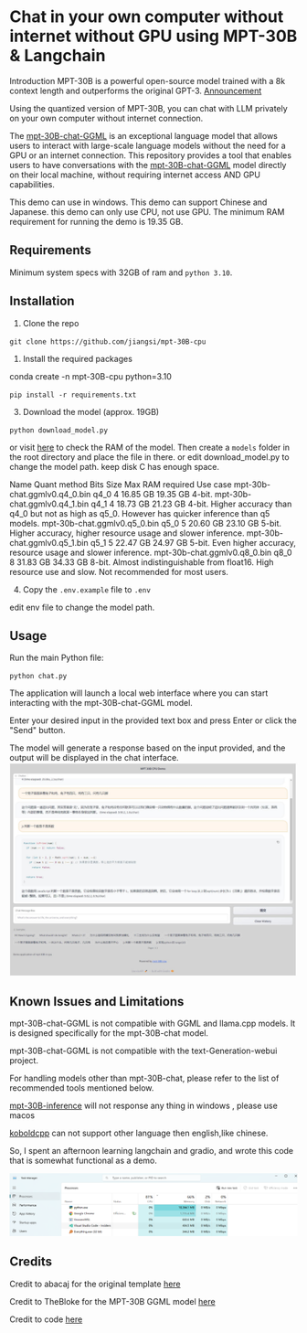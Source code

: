 # Chat in your own computer without internet without GPU using MPT-30B & Langchain

Introduction
MPT-30B is a powerful open-source model trained with a 8k context length and outperforms the original GPT-3. [Announcement](https://www.mosaicml.com/blog/mpt-30b)

Using the quantized version of MPT-30B, you can chat with LLM  privately on your own computer without internet connection.


The [mpt-30B-chat-GGML](https://huggingface.co/TheBloke/mpt-30B-chat-GGML) is an exceptional language model that allows users to interact with large-scale language models without the need for a GPU or an internet connection. This repository provides a tool that enables users to have conversations with the [mpt-30B-chat-GGML](https://huggingface.co/TheBloke/mpt-30B-chat-GGML)  model directly on their local machine, without requiring internet access AND GPU capabilities.

This demo can use in windows.
This demo can support Chinese and Japanese.
this demo can only use CPU, not use GPU.
The minimum RAM requirement for running the demo is 19.35 GB.


## Requirements

Minimum system specs with 32GB of ram and `python 3.10`.


## Installation

1. Clone the repo

`git clone https://github.com/jiangsi/mpt-30B-cpu`

1. Install the required packages

conda create -n mpt-30B-cpu python=3.10

`pip install -r requirements.txt`

3. Download the model (approx. 19GB)

`python download_model.py`

or visit [here](https://huggingface.co/TheBloke/mpt-30B-chat-GGML/) to check the RAM of the model. Then create a `models` folder in the root directory and place the file in there.
or edit download_model.py to change the model path.
keep disk C has enough space.


Name	Quant method	Bits	Size	Max RAM required	Use case
mpt-30b-chat.ggmlv0.q4_0.bin	q4_0	4	16.85 GB	19.35 GB	4-bit.
mpt-30b-chat.ggmlv0.q4_1.bin	q4_1	4	18.73 GB	21.23 GB	4-bit. Higher accuracy than q4_0 but not as high as q5_0. However has quicker inference than q5 models.
mpt-30b-chat.ggmlv0.q5_0.bin	q5_0	5	20.60 GB	23.10 GB	5-bit. Higher accuracy, higher resource usage and slower inference.
mpt-30b-chat.ggmlv0.q5_1.bin	q5_1	5	22.47 GB	24.97 GB	5-bit. Even higher accuracy, resource usage and slower inference.
mpt-30b-chat.ggmlv0.q8_0.bin	q8_0	8	31.83 GB	34.33 GB	8-bit. Almost indistinguishable from float16. High resource use and slow. Not recommended for most users.

4. Copy the `.env.example` file to `.env`

edit env file to change the model path.


## Usage
Run the main Python file:

`python chat.py`

The application will launch a local web interface where you can start interacting with the mpt-30B-chat-GGML model.

Enter your desired input in the provided text box and press Enter or click the "Send" button.

The model will generate a response based on the input provided, and the output will be displayed in the chat interface.
![](doc/jiemian_20230706223144.jpg)

## Known Issues and Limitations
mpt-30B-chat-GGML is not compatible with GGML and llama.cpp models. It is designed specifically for the mpt-30B-chat model.

mpt-30B-chat-GGML is not compatible with the text-Generation-webui project.

For handling models other than mpt-30B-chat, please refer to the list of recommended tools mentioned below.

[mpt-30B-inference](https://github.com/abacaj/mpt-30B-inference/tree/main) will not response any thing in windows , please use macos

[koboldcpp](https://github.com/LostRuins/koboldcpp) can not support other language then english,like chinese.

So, I spent an afternoon learning langchain and gradio, and wrote this code that is somewhat functional as a demo.




![](doc/mem_20230706222730.png)
## Credits

Credit to abacaj for the original template [here](https://github.com/abacaj/mpt-30B-inference/tree/main)

Credit to TheBloke for the MPT-30B GGML model [here](https://huggingface.co/TheBloke/mpt-30B-chat-GGML)

Credit to code  [here](https://github.com/ffreemt/mpt-30b-chat)
